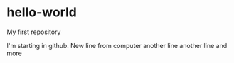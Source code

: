 # hello-world
My first repository

I'm starting in github.
New line from computer
another line
another line
and more
